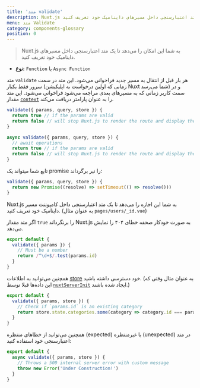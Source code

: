 ```yaml
---
title: 'متد validate'
description: Nuxt.js به شما این امکان را می‌دهد تا یک متد اعتبارسنجی داخل مسیرهای داینامیک خود تغریف کنید.
menu: متد Validate
category: components-glossary
position: 0
---
```


> Nuxt.js به شما این امکان را می‌دهد تا یک متد اعتبارسنجی داخل مسیرهای داینامیک خود تغریف کنید.

- **نوع:** `Function` یا `Async Function`

متد `validate` هر بار قبل از انتقال به مسیر جدید فراخوانی می‌شود. این متد در سمت سرور فقط یکبار (زمانی که اولین درخواست به اپلیکیشن Nuxt شما می‌رسد) و در سمت کاربر زمانی که به مسیرهای بعدی مراجعه می‌شود فراخوانی می‌شود. این متد مقدار [`context`](/docs/2.x/internals-glossary/context) را به عنوان پارامتر دریافت می‌کند.

```js
validate({ params, query, store }) {
  return true // if the params are valid
  return false // will stop Nuxt.js to render the route and display the error page
}
```

```js
async validate({ params, query, store }) {
  // await operations
  return true // if the params are valid
  return false // will stop Nuxt.js to render the route and display the error page
}
```

تابع شما میتواند یک promise را نیر برگرداند:

```js
validate({ params, query, store }) {
  return new Promise((resolve) => setTimeout(() => resolve()))
}
```

Nuxt.js به شما این اجازه را می‌دهد تا یک متد اعتبارسنجی داخل کامپوننت مسیر داینامیک خود تعریف کنید. (به عنوان مثال `pages/users/_id.vue`)

اگر متد مقدار `true` را برنگرداند Nuxt.js به صورت خودکار صحفه خطای ۴۰۴ را نمایش می‌دهد.

```js
export default {
  validate({ params }) {
    // Must be a number
    return /^\d+$/.test(params.id)
  }
}
```

همچنین می‌توانید به اطلاعات [store](/docs/2.x/directory-structure/store) خود دسترسی داشته باشید. (به عنوان مثال وقتی که این داده‌ها قبلا توسط [`nuxtServerInit`](/docs/2.x/directory-structure/store#the-nuxtserverinit-action) ایجاد شده باشند.)

```js
export default {
  validate({ params, store }) {
    // Check if `params.id` is an existing category
    return store.state.categories.some(category => category.id === params.id)
  }
}
```

همچنین می‌توانید از خطاهای منتظره (expected) یا غیرمنتظره (unexpected) در متد اعتبارسنجی خود استفاده کنید:

```js
export default {
  async validate({ params, store }) {
    // Throws a 500 internal server error with custom message
    throw new Error('Under Construction!')
  }
}
```
